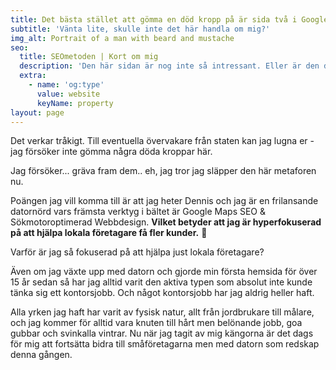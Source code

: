 ```yaml
---
title: Det bästa stället att gömma en död kropp på är sida två i Google.
subtitle: 'Vänta lite, skulle inte det här handla om mig?'
img_alt: Portrait of a man with beard and mustache
seo:
  title: SEOmetoden | Kort om mig
  description: 'Den här sidan är nog inte så intressant. Eller är den det? '
  extra:
    - name: 'og:type'
      value: website
      keyName: property
layout: page
---
```

Det verkar tråkigt. Till eventuella övervakare från staten kan jag lugna er - jag försöker inte gömma några döda kroppar här.

Jag försöker... gräva fram dem.. eh, jag tror jag släpper den här metaforen nu.

Poängen jag vill komma till är att jag heter Dennis och jag är en frilansande datornörd vars främsta verktyg i bältet är Google Maps SEO & Sökmotoroptimerad Webbdesign. **Vilket betyder att
jag är hyperfokuserad på att hjälpa lokala företagare få fler kunder.** :rocket:

Varför är jag så fokuserad på att hjälpa just lokala företagare?

Även om jag växte upp med datorn och gjorde min första hemsida för över 15 år sedan så har jag alltid varit den aktiva typen som absolut
inte kunde tänka sig ett kontorsjobb. Och något kontorsjobb har jag aldrig heller haft.

Alla yrken jag haft har varit av fysisk natur, allt från jordbrukare till målare, och jag kommer för alltid vara knuten till hårt men belönande jobb, goa gubbar och svinkalla vintrar. Nu när jag tagit av mig kängorna är det dags för mig att fortsätta bidra till småföretagarna men med datorn som redskap denna gången.
